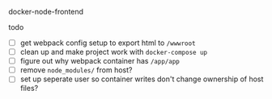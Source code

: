 docker-node-frontend

todo
 - [ ] get webpack config setup to export html to `/wwwroot`
 - [ ] clean up and make project work with `docker-compose up`
 - [ ] figure out why webpack container has `/app/app`
 - [ ] remove `node_modules/` from host?
 - [ ] set up seperate user so container writes don't change ownership of host files?